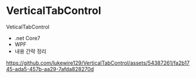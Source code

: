 # VerticalTabControl
VeticalTabControl

- .net Core7
- WPF
- 내용 간략 정리

https://github.com/lukewire129/VerticalTabControl/assets/54387261/fa2b1745-ada5-457b-aa29-7afda828270d

